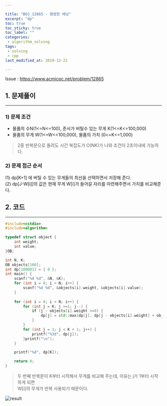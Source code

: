 ```yaml
---

title: "BOJ_12865 - 평범한 배낭"  
excerpt: "dp"  
toc: true  
toc_sticky: true  
toc_label: ""  
categories:  
 - algorithm_solving  
tags:  
 - solving  
 - cpp  
last_modified_at: 2019-12-21

---
```


Issue : <https://www.acmicpc.net/problem/12865>

## 1. 문제풀이  

- - -

### 1) 문제 조건

- 물품의 수N(1<=N<=100), 준서가 버틸수 있는 무게 K(1<=K<=100,000)
- 물품의 무게 W(1<=W<=100,000), 물품의 가치 (0<=K<=1,000)

> 2중 반복문으로 돌려도 시간 복잡도가 O(NK)가 나와 조건이 2초이내에 가능하다.  

### 2) 문제 접근 순서

(1) dp[K+1] 에 버틸 수 있는 무게들의 최선을 선택하면서 저장해 준다.  
(2) dp[J-W[i]]의 값은 현재 무게 W[i]가 들어갈 자리를 마련해주면서 가치를 비교해준다.  

## 2. 코드

- - -

```cpp
#include<cstdio>
#include<algorithm>

typedef struct object {
	int weight;
	int value;
}OB;

int N, K;
OB objects[100];
int dp[100001] = { 0 };
int main() {
	scanf("%d %d", &N, &K);
	for (int i = 0; i < N; i++) {
		scanf("%d %d", &objects[i].weight, &objects[i].value);
	}
	
	for (int i = 0; i < N; i++) {
		for (int j = K; j >=1; j--) {
			if (j - objects[i].weight >=0) {
				dp[j] = std::max(dp[j], dp[j - objects[i].weight] + objects[i].value);  
			}
		}
		for (int j = 1; j < K + 1; j++) {
			printf("%3d", dp[j]);
		}printf("\n");
	}

	printf("%d", dp[K]);

	return 0;
}

```

> 두 번째 반복문이 K부터 시작해서 무게를 비교해 주는데, 이유는 j가 1부터 시작하게 되면  
> W[i]의 무게가 반복 사용되기 때문이다.  

![result](https://user-images.githubusercontent.com/42687768/71305916-df772380-241d-11ea-8331-b66c06c0af73.JPG)  
